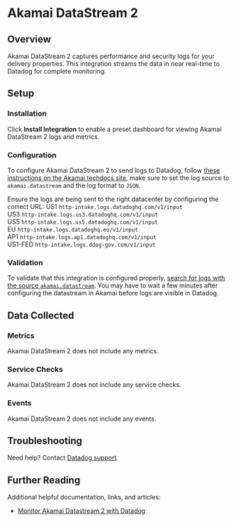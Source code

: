 # Akamai DataStream 2

## Overview

Akamai DataStream 2 captures performance and security logs for your delivery properties. This integration streams the data in near real-time to Datadog for complete monitoring.

## Setup

### Installation

Click **Install Integration** to enable a preset dashboard for viewing Akamai DataStream 2 logs and metrics.

### Configuration

To configure Akamai DataStream 2 to send logs to Datadog, follow [these instructions on the
Akamai techdocs site][2], make sure to set the log source to `akamai.datastream` and the log format to `JSON`.

Ensure the logs are being sent to the right datacenter by configuring the correct URL:
US1 `http-intake.logs.datadoghq.com/v1/input`  
US3 `http-intake.logs.us3.datadoghq.com/v1/input`  
US5 `http-intake.logs.us5.datadoghq.com/v1/input`  
EU `http-intake.logs.datadoghq.eu/v1/input`  
AP1 `http-intake.logs.ap1.datadoghq.com/v1/input`  
US1-FED `http-intake.logs.ddog-gov.com/v1/input`  

### Validation

To validate that this integration is configured properly, [search for logs with the source `akamai.datastream`][3]. You may have to wait a few minutes after configuring the datastream in Akamai before logs are visible in Datadog.

## Data Collected

### Metrics

Akamai DataStream 2 does not include any metrics.

### Service Checks

Akamai DataStream 2 does not include any service checks.

### Events

Akamai DataStream 2 does not include any events.

## Troubleshooting

Need help? Contact [Datadog support][1].

## Further Reading

Additional helpful documentation, links, and articles:

- [Monitor Akamai Datastream 2 with Datadog][4]

[1]: https://docs.datadoghq.com/help/
[2]: https://techdocs.akamai.com/datastream2/docs/stream-datadog
[3]: https://app.datadoghq.com/logs?query=source%3Aakamai.datastream
[4]: https://www.datadoghq.com/blog/monitor-akamai-datastream2/
